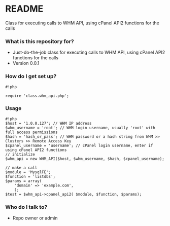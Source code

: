 # README #

Class for executing calls to WHM API, using cPanel API2 functions for the calls

### What is this repository for? ###

* Just-do-the-job class for executing calls to WHM API, using cPanel API2 functions for the calls
* Version 0.0.1

### How do I get set up? ###


```
#!php

require 'class.whm_api.php';
```

### Usage ###


```
#!php
$host = '1.0.0.127'; // WHM IP address
$whm_username = 'root'; // WHM login username, usually 'root' with full access permissions
$hash = 'hash_or_pass'; // WHM password or a hash string from WHM >> Clusters >> Remote Access Key
$cpanel_username = 'username'; // cPanel login username, enter if using cPanel API2 functions
// initialize
$whm_api = new WHM_API($host, $whm_username, $hash, $cpanel_username);

// make a call
$module = 'MysqlFE';
$function = 'listdbs';
$params = array(
	'domain' => 'example.com',
	);
$test = $whm_api->cpanel_api2( $module, $function, $params);
```


### Who do I talk to? ###

* Repo owner or admin